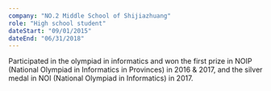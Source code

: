 ```yaml
---
company: "NO.2 Middle School of Shijiazhuang"
role: "High school student"
dateStart: "09/01/2015"
dateEnd: "06/31/2018"
---
```


Participated in the olympiad in informatics and won the first prize in NOIP (National Olympiad in Informatics in Provinces) in 2016 & 2017, and the silver medal in NOI (National Olympiad in Informatics) in 2017.
